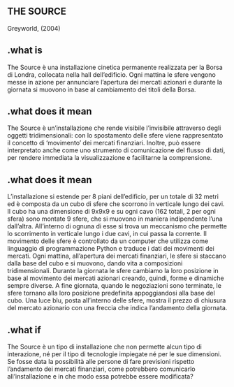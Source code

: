 ## THE SOURCE
Greyworld, (2004)

## .what is
The Source è una installazione cinetica permanente realizzata per la Borsa di Londra, collocata nella hall dell’edificio.
Ogni mattina le sfere vengono messe in azione per annunciare l’apertura dei mercati azionari e durante la giornata si muovono in base al cambiamento dei titoli della Borsa.

## .what does it mean
The Source è un’installazione che rende visibile l’invisibile attraverso degli oggetti tridimensionali: con lo spostamento delle sfere viene rappresentato il concetto di ‘movimento’ dei mercati finanziari.
Inoltre, può essere interpretato anche come uno strumento di comunicazione del flusso di dati, per rendere immediata la visualizzazione e facilitarne la comprensione.


## .what does it mean
L’installazione si estende per 8 piani dell’edificio, per un totale di 32 metri ed è composta da un cubo di sfere che scorrono in verticale lungo dei cavi. Il cubo ha una dimensione di 9x9x9 e su ogni cavo (162 totali, 2 per ogni sfera) sono montate 9 sfere, che si muovono in maniera indipendente l’una dall’altra.
All’interno di ognuna di esse si trova un meccanismo che permette lo scorrimento in verticale lungo i due cavi, in cui passa la corrente. Il movimento delle sfere è controllato da un computer che utilizza come linguaggio di programmazione Python e traduce i dati dei movimenti dei mercati.
Ogni mattina, all’apertura dei mercati finanziari, le sfere si staccano dalla base del cubo e si muovono, dando vita a composizioni tridimensionali. Durante la giornata le sfere cambiamo la loro posizione in base al movimento dei mercati azionari creando, quindi, forme e dinamiche sempre diverse. A fine giornata, quando le negoziazioni sono terminate, le sfere tornano alla loro posizione predefinita appoggiandosi alla base del cubo. Una luce blu, posta all’interno delle sfere, mostra il prezzo di chiusura del mercato azionario con una freccia che indica l’andamento della giornata.


## .what if
The Source è un tipo di installazione che non permette alcun tipo di interazione, né per il tipo di tecnologie impiegate né per le sue dimensioni.
Se fosse data la possibilità alle persone di fare previsioni rispetto l’andamento dei mercati finanziari, come potrebbero comunicarlo all’installazione e in che modo essa potrebbe essere modificata?

